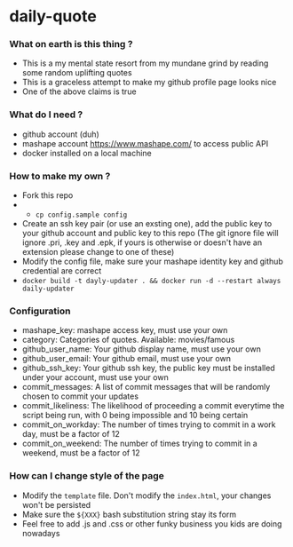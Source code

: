 # daily-quote
### What on earth is this thing ?
* This is a my mental state resort from my mundane grind by reading some random uplifting quotes
* This is a graceless attempt to make my github profile page looks nice
* One of the above claims is true

### What do I need ?
* github account (duh)
* mashape account https://www.mashape.com/ to access public API
* docker installed on a local machine

### How to make my own ?
* Fork this repo
* * `cp config.sample config`
* Create an ssh key pair (or use an exsting one), add the public key to your github account and public key to this repo (The git ignore file will ignore .pri, .key and .epk, if yours is otherwise or doesn't have an extension please change to one of these)
* Modify the config file, make sure your mashape identity key and github credential are correct
* `docker build -t dayly-updater . && docker run -d --restart always daily-updater`

### Configuration
* mashape_key: mashape access key, must use your own
* category: Categories of quotes. Available: movies/famous
* github_user_name:  Your github display name, must use your own
* github_user_email: Your github email, must use your own
* github_ssh_key: Your github ssh key, the public key must be installed under your account, must use your own
* commit_messages: A list of commit messages that will be randomly chosen to commit your updates
* commit_likeliness: The likelihood of proceeding a commit everytime the script being run, with 0 being impossible and 10 being certain
* commit_on_workday: The number of times trying to commit in a work day, must be a factor of 12
* commit_on_weekend: The number of times trying to commit in a weekend, must be a factor of 12


### How can I change style of the page
* Modify the `template` file. Don't modify the `index.html`, your changes won't be persisted
* Make sure the `${XXX}` bash substitution string stay its form
* Feel free to add .js and .css or other funky business you kids are doing nowadays
